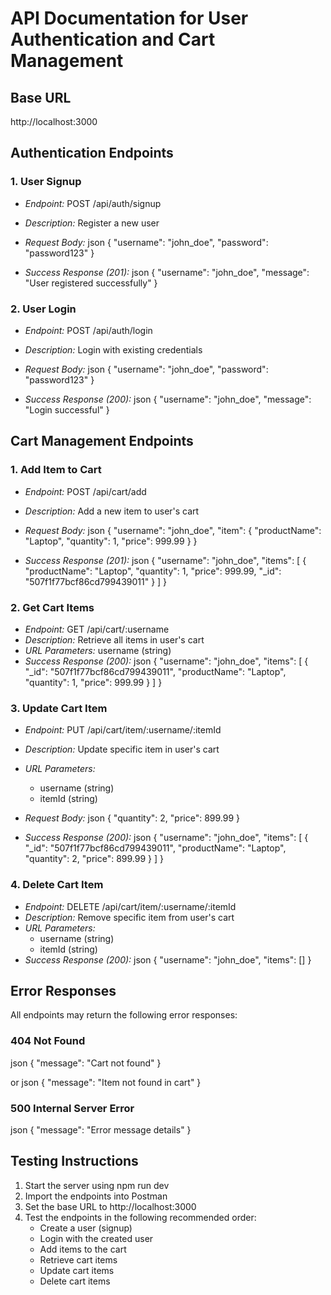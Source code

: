 # API Documentation for User Authentication and Cart Management

## Base URL

http://localhost:3000


## Authentication Endpoints

### 1. User Signup
- *Endpoint:* POST /api/auth/signup
- *Description:* Register a new user
- *Request Body:*
json
{
    "username": "john_doe",
    "password": "password123"
}

- *Success Response (201):*
json
{
    "username": "john_doe",
    "message": "User registered successfully"
}


### 2. User Login
- *Endpoint:* POST /api/auth/login
- *Description:* Login with existing credentials
- *Request Body:*
json
{
    "username": "john_doe",
    "password": "password123"
}

- *Success Response (200):*
json
{
    "username": "john_doe",
    "message": "Login successful"
}


## Cart Management Endpoints

### 1. Add Item to Cart
- *Endpoint:* POST /api/cart/add
- *Description:* Add a new item to user's cart
- *Request Body:*
json
{
    "username": "john_doe",
    "item": {
        "productName": "Laptop",
        "quantity": 1,
        "price": 999.99
    }
}

- *Success Response (201):*
json
{
    "username": "john_doe",
    "items": [
        {
            "productName": "Laptop",
            "quantity": 1,
            "price": 999.99,
            "_id": "507f1f77bcf86cd799439011"
        }
    ]
}


### 2. Get Cart Items
- *Endpoint:* GET /api/cart/:username
- *Description:* Retrieve all items in user's cart
- *URL Parameters:* username (string)
- *Success Response (200):*
json
{
    "username": "john_doe",
    "items": [
        {
            "_id": "507f1f77bcf86cd799439011",
            "productName": "Laptop",
            "quantity": 1,
            "price": 999.99
        }
    ]
}


### 3. Update Cart Item
- *Endpoint:* PUT /api/cart/item/:username/:itemId
- *Description:* Update specific item in user's cart
- *URL Parameters:*
  - username (string)
  - itemId (string)
- *Request Body:*
json
{
    "quantity": 2,
    "price": 899.99
}

- *Success Response (200):*
json
{
    "username": "john_doe",
    "items": [
        {
            "_id": "507f1f77bcf86cd799439011",
            "productName": "Laptop",
            "quantity": 2,
            "price": 899.99
        }
    ]
}


### 4. Delete Cart Item
- *Endpoint:* DELETE /api/cart/item/:username/:itemId
- *Description:* Remove specific item from user's cart
- *URL Parameters:*
  - username (string)
  - itemId (string)
- *Success Response (200):*
json
{
    "username": "john_doe",
    "items": []
}


## Error Responses

All endpoints may return the following error responses:

### 404 Not Found
json
{
    "message": "Cart not found"
}

or
json
{
    "message": "Item not found in cart"
}


### 500 Internal Server Error
json
{
    "message": "Error message details"
}


## Testing Instructions

1. Start the server using npm run dev
2. Import the endpoints into Postman
3. Set the base URL to http://localhost:3000
4. Test the endpoints in the following recommended order:
   - Create a user (signup)
   - Login with the created user
   - Add items to the cart
   - Retrieve cart items
   - Update cart items
   - Delete cart items
